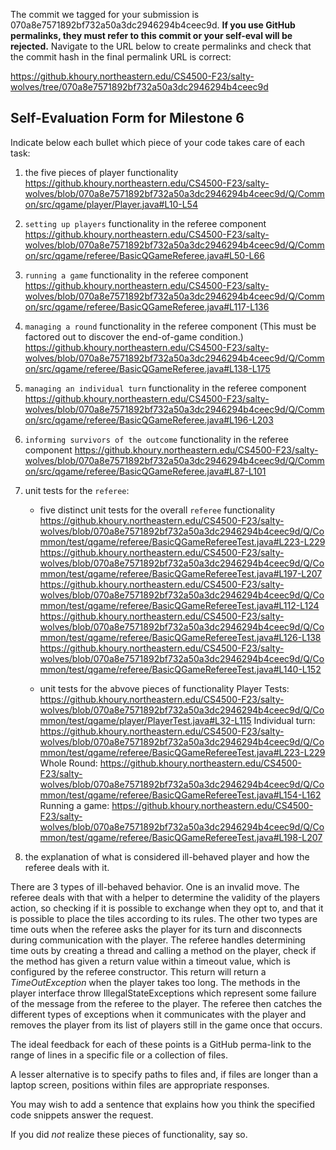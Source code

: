 The commit we tagged for your submission is 070a8e7571892bf732a50a3dc2946294b4ceec9d.
**If you use GitHub permalinks, they must refer to this commit or your self-eval will be rejected.**
Navigate to the URL below to create permalinks and check that the commit hash in the final permalink URL is correct:

https://github.khoury.northeastern.edu/CS4500-F23/salty-wolves/tree/070a8e7571892bf732a50a3dc2946294b4ceec9d

## Self-Evaluation Form for Milestone 6

Indicate below each bullet which piece of your code takes care of each task:

1. the five pieces of player functionality
https://github.khoury.northeastern.edu/CS4500-F23/salty-wolves/blob/070a8e7571892bf732a50a3dc2946294b4ceec9d/Q/Common/src/qgame/player/Player.java#L10-L54
2. `setting up players` functionality in the referee component 
https://github.khoury.northeastern.edu/CS4500-F23/salty-wolves/blob/070a8e7571892bf732a50a3dc2946294b4ceec9d/Q/Common/src/qgame/referee/BasicQGameReferee.java#L50-L66
3. `running a game` functionality in the referee component
https://github.khoury.northeastern.edu/CS4500-F23/salty-wolves/blob/070a8e7571892bf732a50a3dc2946294b4ceec9d/Q/Common/src/qgame/referee/BasicQGameReferee.java#L117-L136
4. `managing a round` functionality in the referee component
    (This must be factored out to discover the end-of-game condition.)
https://github.khoury.northeastern.edu/CS4500-F23/salty-wolves/blob/070a8e7571892bf732a50a3dc2946294b4ceec9d/Q/Common/src/qgame/referee/BasicQGameReferee.java#L138-L175
5. `managing an individual turn` functionality in the referee component
https://github.khoury.northeastern.edu/CS4500-F23/salty-wolves/blob/070a8e7571892bf732a50a3dc2946294b4ceec9d/Q/Common/src/qgame/referee/BasicQGameReferee.java#L196-L203
6. `informing survivors of the outcome` functionality in the referee component
https://github.khoury.northeastern.edu/CS4500-F23/salty-wolves/blob/070a8e7571892bf732a50a3dc2946294b4ceec9d/Q/Common/src/qgame/referee/BasicQGameReferee.java#L87-L101


7. unit tests for the `referee`:

   - five distinct unit tests for the overall `referee` functionality
     https://github.khoury.northeastern.edu/CS4500-F23/salty-wolves/blob/070a8e7571892bf732a50a3dc2946294b4ceec9d/Q/Common/test/qgame/referee/BasicQGameRefereeTest.java#L223-L229
     https://github.khoury.northeastern.edu/CS4500-F23/salty-wolves/blob/070a8e7571892bf732a50a3dc2946294b4ceec9d/Q/Common/test/qgame/referee/BasicQGameRefereeTest.java#L197-L207
     https://github.khoury.northeastern.edu/CS4500-F23/salty-wolves/blob/070a8e7571892bf732a50a3dc2946294b4ceec9d/Q/Common/test/qgame/referee/BasicQGameRefereeTest.java#L112-L124
     https://github.khoury.northeastern.edu/CS4500-F23/salty-wolves/blob/070a8e7571892bf732a50a3dc2946294b4ceec9d/Q/Common/test/qgame/referee/BasicQGameRefereeTest.java#L126-L138
     https://github.khoury.northeastern.edu/CS4500-F23/salty-wolves/blob/070a8e7571892bf732a50a3dc2946294b4ceec9d/Q/Common/test/qgame/referee/BasicQGameRefereeTest.java#L140-L152
     
     
   - unit tests for the abvove pieces of functionality 
     Player Tests: https://github.khoury.northeastern.edu/CS4500-F23/salty-wolves/blob/070a8e7571892bf732a50a3dc2946294b4ceec9d/Q/Common/test/qgame/player/PlayerTest.java#L32-L115
     Individual turn: https://github.khoury.northeastern.edu/CS4500-F23/salty-wolves/blob/070a8e7571892bf732a50a3dc2946294b4ceec9d/Q/Common/test/qgame/referee/BasicQGameRefereeTest.java#L223-L229
     Whole Round: https://github.khoury.northeastern.edu/CS4500-F23/salty-wolves/blob/070a8e7571892bf732a50a3dc2946294b4ceec9d/Q/Common/test/qgame/referee/BasicQGameRefereeTest.java#L154-L162
     Running a game: https://github.khoury.northeastern.edu/CS4500-F23/salty-wolves/blob/070a8e7571892bf732a50a3dc2946294b4ceec9d/Q/Common/test/qgame/referee/BasicQGameRefereeTest.java#L198-L207
     
8. the explanation of what is considered ill-behaved player and how the referee deals with it.

There are 3 types of ill-behaved behavior. One is an invalid move. The referee deals with that with a helper to determine the validity
of the players action, so checking if it is possible to exchange when they opt to, and that it is possible to place the tiles according to its rules. 
The other two types are time outs when the referee asks the player for its turn and disconnects during communication with the player.
The referee handles determining time outs by creating a thread and calling a method on the player, check if the method has given a return value within a 
timeout value, which is configured by the referee constructor. This return will return a _TimeOutException_ when the player takes too long. The methods in 
the player interface throw IllegalStateExceptions which represent some failure of the message from the referee to the player. The referee then catches the 
different types of exceptions when it communicates with the player and removes the player from its list of players still in the game once that occurs.

The ideal feedback for each of these points is a GitHub perma-link to
the range of lines in a specific file or a collection of files.

A lesser alternative is to specify paths to files and, if files are
longer than a laptop screen, positions within files are appropriate
responses.

You may wish to add a sentence that explains how you think the
specified code snippets answer the request.

If you did *not* realize these pieces of functionality, say so.


